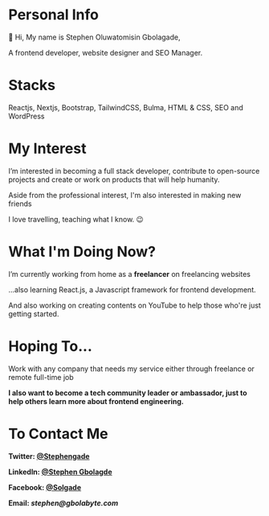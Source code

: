 # Personal Info

👋 Hi, My name is Stephen Oluwatomisin Gbolagade,

<p>A frontend developer, website designer and SEO Manager.</p>

# Stacks

Reactjs, Nextjs, Bootstrap, TailwindCSS, Bulma, HTML & CSS, SEO and WordPress


# My Interest
<p>I’m interested in becoming a full stack developer, contribute to open-source projects and create or work on products that will help humanity.</p>
<p>Aside from the professional interest, I'm also interested in making new friends</p>
<p>I love travelling, teaching what I know. 😉 </p>

# What I'm Doing Now?
<p> I’m currently working from home as a <b>freelancer</b> on freelancing websites</p>
<p>...also learning React.js, a Javascript framework for frontend development.</p>
<p>And also working on creating contents on YouTube to help those who're just getting started.</p>


# Hoping To...
<p>Work with any company that needs my service either through freelance or remote full-time job</p>
<b>I also want to become a tech community leader or ambassador, just to help others learn more about frontend engineering.</p>


# To Contact Me

<p><strong>Twitter</strong>: <a href="https://www.twitter.com/stephen_olgade">@Stephengade</a></p>
<p><strong>LinkedIn</strong>: <a href="https://www.linkedin.com/in/solgade">@Stephen Gbolagde</a></p>
<p><strong>Facebook</strong>: <a href="https://www.facebook.com/solgade">@Solgade</a></p>
<p><strong>Email</strong>: <i>stephen@gbolabyte.com</i></p>

<!---
stephengade/stephengade is a ✨ special ✨ repository because its `README.md` (this file) appears on your GitHub profile.
You can click the Preview link to take a look at your changes.
--->
